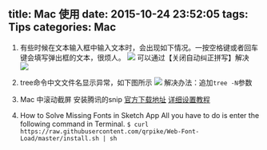 title: Mac 使用
date: 2015-10-24 23:52:05
tags: Tips
categories: Mac
---

1. 有些时候在文本输入框中输入文本时，会出现如下情况。一按空格键或者回车键会填写弹出框的文本，很烦人。
![](http://7vzrbk.com1.z0.glb.clouddn.com/ghost/content/images/2015/10/QQ20151025-0-2x.png)
可以通过【关闭自动纠正拼写】解决  
![](http://7vzrbk.com1.z0.glb.clouddn.com/ghost/content/images/2015/10/QQ20151024-0-2x.png)

2. tree命令中文文件名显示异常，如下图所示
![](http://7xooko.com1.z0.glb.clouddn.com/QQ20160123-0@2x.png)
解决办法：追加`tree -N`参数

3. Mac 中滚动截屏
安装腾讯的snip
[官方下载地址](http://www.snip.qq.com)
[详细设置教程](http://jingyan.baidu.com/article/fec4bce2458d03f2618d8b8e.html)

4. How to Solve Missing Fonts in Sketch App
All you have to do is enter the following command in Terminal.
`$ curl https://raw.githubusercontent.com/qrpike/Web-Font-Load/master/install.sh | sh`
